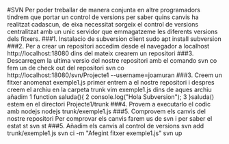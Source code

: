 #SVN
Per poder treballar de manera conjunta en altre programadors tindrem que portar un control de versions per saber quins canvis ha realitzat cadascun, de eixa necessitat sorgeix el control de versions centralitzat amb un unic servidor que emmagatzeme les diferents versions dels fitxers.
###1. Instalacio de subversion client
sudo apt install subversion
###2. Per a crear un repositori accedim desde el navegador a localhost
http://localhost:18080
dins del mateix crearem un repositori
###3. Descarregem la ultima versio del nostre repositori
amb el comando svn co fem un de check out del repositori
 svn co http://localhost:18080/svn/Projecte1 --username=joamuran
###3. Creem un fitxer anomenat exemple1.js
primer entrem a el nostre repositori i despres creem el archiu en la carpeta trunk
vim exemple1.js
dins de aques archiu añadim 
1 function saluda(){
2 console.log("Hola Subversion");
3 }saluda()
estem en el directori Projecte1/trunk
###4. Provem a executarlo el codic amb nodejs
nodejs trunk/exemple1.js
###5. Comprovem els canvis del nostre repositori
Per comprovar els canvis farem us de svn i per saber el estat st
svn st 
###5. Añadim els canvis al control de versions 
svn add trunk/exemple1.js
svn ci -m "Afegint fitxer exemple1.js"
svn up
